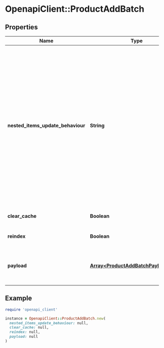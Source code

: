 # OpenapiClient::ProductAddBatch

## Properties

| Name | Type | Description | Notes |
| ---- | ---- | ----------- | ----- |
| **nested_items_update_behaviour** | **String** |  Determines how updates to nested items should be handled.&lt;hr&gt;&lt;div style&#x3D;\&quot;font-style:normal\&quot;&gt;  Values description:  &lt;div style&#x3D;\&quot;margin-left: 2%; padding-top: 2%\&quot;&gt;    &lt;div style&#x3D;\&quot;font-size:85%\&quot;&gt;      &lt;b&gt;  replace&lt;/b&gt;: This option indicates that the nested items should be completely replaced with the new data provided. &lt;/br&gt;      &lt;b&gt;  merge&lt;/b&gt;: With this option, updates to nested items are merged with the existing data. &lt;/br&gt;    &lt;/div&gt;  &lt;/div&gt;&lt;/div&gt; | [optional][default to &#39;replace&#39;] |
| **clear_cache** | **Boolean** |  | [optional][default to false] |
| **reindex** | **Boolean** |  | [optional][default to false] |
| **payload** | [**Array&lt;ProductAddBatchPayloadInner&gt;**](ProductAddBatchPayloadInner.md) | Contains an array of product objects. The list of properties may vary depending on the specific platform. |  |

## Example

```ruby
require 'openapi_client'

instance = OpenapiClient::ProductAddBatch.new(
  nested_items_update_behaviour: null,
  clear_cache: null,
  reindex: null,
  payload: null
)
```

